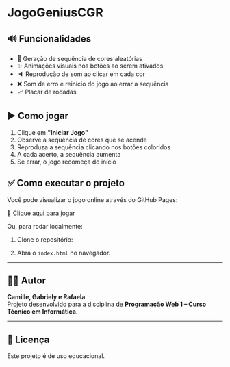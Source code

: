 # JogoGeniusCGR

## 🔊 Funcionalidades

- 🔁 Geração de sequência de cores aleatórias
- ✨ Animações visuais nos botões ao serem ativados
- 🔈 Reprodução de som ao clicar em cada cor
- ❌ Som de erro e reinício do jogo ao errar a sequência
- 📈 Placar de rodadas

## ▶️ Como jogar

1. Clique em **"Iniciar Jogo"**
2. Observe a sequência de cores que se acende
3. Reproduza a sequência clicando nos botões coloridos
4. A cada acerto, a sequência aumenta
5. Se errar, o jogo recomeça do início

## ✅ Como executar o projeto

Você pode visualizar o jogo online através do GitHub Pages:

🔗 [Clique aqui para jogar]([(https://camiferreir.github.io/JogoGeniusCGR/)])

Ou, para rodar localmente:

1. Clone o repositório:


2. Abra o `index.html` no navegador.

---

## 👨‍💻 Autor

**Camille, Gabriely e Rafaela**  
Projeto desenvolvido para a disciplina de **Programação Web 1 – Curso Técnico em Informática**.

---

## 📝 Licença

Este projeto é de uso educacional.
